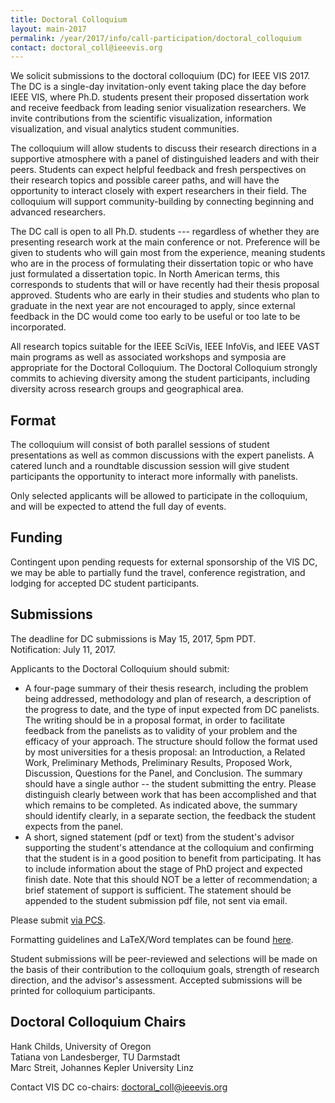 ```yaml
---
title: Doctoral Colloquium
layout: main-2017
permalink: /year/2017/info/call-participation/doctoral_colloquium
contact: doctoral_coll@ieeevis.org
---
```

We solicit submissions to the doctoral colloquium (DC) for IEEE VIS 2017. The DC is a single-day invitation-only event taking place the day before IEEE VIS, where Ph.D. students present their proposed dissertation work and receive feedback from leading senior visualization researchers. We invite contributions from the scientific visualization, information visualization, and visual analytics student communities.

The colloquium will allow students to discuss their research directions in a supportive atmosphere with a panel of distinguished leaders and with their peers. Students can expect helpful feedback and fresh perspectives on their research topics and possible career paths, and will have the opportunity to interact closely with expert researchers in their field. The colloquium will support community-building by connecting beginning and advanced researchers.

The DC call is open to all Ph.D. students --- regardless of whether they are presenting research work at the main conference or not. Preference will be given to students who will gain most from the experience, meaning students who are in the process of formulating their dissertation topic or who have just formulated a dissertation topic.   In North American terms, this corresponds to students that will or have recently had their thesis proposal approved. Students who are early in their studies and students who plan to graduate in the next year are not encouraged to apply, since external feedback in the DC would come too early to be useful or too late to be incorporated.

All research topics suitable for the IEEE SciVis, IEEE InfoVis, and IEEE VAST main programs as well as associated workshops and symposia are appropriate for the Doctoral Colloquium. The Doctoral Colloquium strongly commits to achieving diversity among the student participants, including diversity across research groups and geographical area. 

## Format

The colloquium will consist of both parallel sessions of student presentations as well as common discussions with the expert panelists. A catered lunch and a roundtable discussion session will give student participants the opportunity to interact more informally with panelists.

Only selected applicants will be allowed to participate in the colloquium, and will be expected to attend the full day of events.

## Funding

Contingent upon pending requests for external sponsorship of the VIS DC, we may be able to partially fund the travel, conference registration, and lodging for accepted DC student participants.

## Submissions

The deadline for DC submissions is May 15, 2017, 5pm PDT.  
Notification: July 11, 2017.

Applicants to the Doctoral Colloquium should submit:

* A four-page summary of their thesis research, including the problem being addressed, methodology and plan of research, a description of the progress to date, and the type of input expected from DC panelists. The writing should be in a proposal format, in order to facilitate feedback from the panelists as to validity of your problem and the efficacy of your approach. The structure should follow the format used by most universities for a thesis proposal: an Introduction, a Related Work, Preliminary Methods, Preliminary Results, Proposed Work, Discussion, Questions for the Panel, and Conclusion. The summary should have a single author -- the student submitting the entry. Please distinguish clearly between work that has been accomplished and that which remains to be completed. As indicated above, the summary should identify clearly, in a separate section, the feedback the student expects from the panel.
* A short, signed statement (pdf or text) from the student's advisor supporting the student's attendance at the colloquium and confirming that the student is in a good position to benefit from participating. It has to include information about the stage of PhD project and expected finish date. Note that this should NOT be a letter of recommendation; a brief statement of support is sufficient. The statement should be appended to the student submission pdf file, not sent via email.

Please submit [via PCS](http://precisionconference.com/~vgtc/).

Formatting guidelines and LaTeX/Word templates can be found [here](http://www.cs.sfu.ca/~vis/Tasks/camera.html).

Student submissions will be peer-reviewed and selections will be made on the basis of their contribution to the colloquium goals, strength of research direction, and the advisor's assessment. Accepted submissions will be printed for colloquium participants.

## Doctoral Colloquium Chairs

Hank Childs, University of Oregon  
Tatiana von Landesberger, TU Darmstadt  
Marc Streit, Johannes Kepler University Linz

Contact VIS DC co-chairs: [doctoral_coll@ieeevis.org](mailto:doctoral_coll@ieeevis.org)
